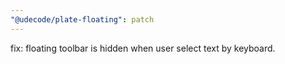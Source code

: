 ```yaml
---
"@udecode/plate-floating": patch
---
```


fix: floating toolbar is hidden when user select text by keyboard.
